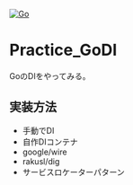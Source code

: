 [![Go](https://github.com/saihe/Practice_GoDI/actions/workflows/go.yml/badge.svg)](https://github.com/saihe/Practice_GoDI/actions/workflows/go.yml)

# Practice_GoDI

GoのDIをやってみる。

## 実装方法

- 手動でDI
- 自作DIコンテナ
- google/wire
- rakusl/dig
- サービスロケーターパターン
